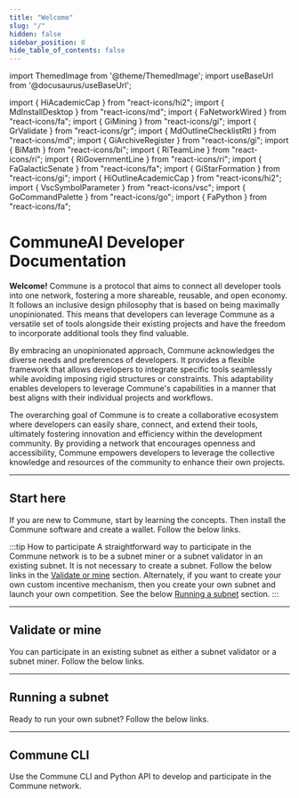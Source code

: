 ```yaml
---
title: "Welcome"
slug: "/"
hidden: false
sidebar_position: 0
hide_table_of_contents: false
---
```


import ThemedImage from '@theme/ThemedImage';
import useBaseUrl from '@docusaurus/useBaseUrl';

import { HiAcademicCap } from "react-icons/hi2";
import { MdInstallDesktop } from "react-icons/md";
import { FaNetworkWired } from "react-icons/fa";
import { GiMining } from "react-icons/gi";
import { GrValidate } from "react-icons/gr";
import { MdOutlineChecklistRtl } from "react-icons/md";
import { GiArchiveRegister } from "react-icons/gi";
import { BiMath } from "react-icons/bi";
import { RiTeamLine } from "react-icons/ri";
import { RiGovernmentLine } from "react-icons/ri";
import { FaGalacticSenate } from "react-icons/fa";
import { GiStarFormation } from "react-icons/gi";
import { HiOutlineAcademicCap } from "react-icons/hi2";
import { VscSymbolParameter } from "react-icons/vsc";
import { GoCommandPalette } from "react-icons/go";
import { FaPython } from "react-icons/fa";


# CommuneAI Developer Documentation


**Welcome!** 
Commune is a protocol that aims to connect all developer tools into one network, fostering a more shareable, reusable, and open economy. It follows an inclusive design philosophy that is based on being maximally unopinionated. This means that developers can leverage Commune as a versatile set of tools alongside their existing projects and have the freedom to incorporate additional tools they find valuable.

By embracing an unopinionated approach, Commune acknowledges the diverse needs and preferences of developers. It provides a flexible framework that allows developers to integrate specific tools seamlessly while avoiding imposing rigid structures or constraints. This adaptability enables developers to leverage Commune's capabilities in a manner that best aligns with their individual projects and workflows.

The overarching goal of Commune is to create a collaborative ecosystem where developers can easily share, connect, and extend their tools, ultimately fostering innovation and efficiency within the development community. By providing a network that encourages openness and accessibility, Commune empowers developers to leverage the collective knowledge and resources of the community to enhance their own projects.

---

## Start here

If you are new to Commune, start by learning the concepts. Then install the Commune software and create a wallet. Follow the below links. 

<Cards>
    <Card
    icon={MdInstallDesktop}
    title='Install'
    link='getting-started/installation'
    body='To validate or mine, or run your own subnet, install Commune and create wallet to get started.' />
    
</Cards>

:::tip How to participate
A straightforward way to participate in the Commune network is to be a subnet miner or a subnet validator in an existing subnet. It is not necessary to create a subnet. Follow the below links in the [Validate or mine](#validate-or-mine) section. Alternately, if you want to create your own custom incentive mechanism, then you create your own subnet and launch your own competition. See the below [Running a subnet](#running-a-subnet) section.
:::

---

## Validate or mine

You can participate in an existing subnet as either a subnet validator or a subnet miner. Follow the below links.

<Cards>
    <Card 
    icon={MdOutlineChecklistRtl}
    title='1. Checklist for validating and mining'
    link='/'
    body='When you are preparing to be a subnet validator or a subnet miner, use this checklist to get ready.' />
    <Card
    icon={GiArchiveRegister}
    title='2. Register, validate and mine'
    link='subspace/miner'
    body='Follow these steps to register and become a miner' />
    <Card
    icon={RiTeamLine}
    title='3. Staking and Delegation'
    link='subspace/staking'
    body='Get to know how staking and delegating works in the CommuneAI network.' />
    
</Cards>

---

## Running a subnet

Ready to run your own subnet? Follow the below links.

<Cards>
    <Card
    icon={GiStarFormation}
    title='Create a subnet'
    link='subspace/subnets'
    body='Step-by-step instructions for creating a local subnet or a subnet on testchain or mainchain.' />
</Cards>

---

## Commune CLI

Use the Commune CLI and Python API to develop and participate in the Commune network.

<Cards>
    <Card 
    icon={GoCommandPalette}
    title='Commune CLI'
    link='module/cli'
    body='With Commune CLI, you can stake or unstake funds, check network state and much more.' />
</Cards>


